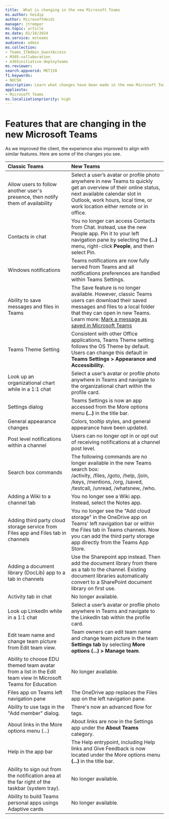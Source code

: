 ```yaml
---
title:  What is changing in the new Microsoft Teams
ms.author: heidip
author: MicrosoftHeidi
manager: jtremper
ms.topic: article
ms.date: 01/18/2024
ms.service: msteams
audience: admin
ms.collection: 
- Teams_ITAdmin_GuestAccess
- M365-collaboration
- m365initiative-deployteams
ms.reviewer: 
search.appverid: MET150
f1.keywords:
- NOCSH
description: Learn what changes have been made in the new Microsoft Teams and how they compare to classic Teams.
appliesto: 
- Microsoft Teams
ms.localizationpriority: high
---
```


# Features that are changing in the new Microsoft Teams


As we improved the client, the experience also improved to align with similar features. Here are some of the changes you see.

|Classic Teams|New Teams|
|:-----|:-----|
|Allow users to follow another user's presence, then notify them of availability|Select a user’s avatar or profile photo anywhere in new Teams to quickly get an overview of their online status, next available calendar slot in Outlook, work hours, local time, or work location either remote or in office.|
|Contacts in chat|You no longer can access Contacts from Chat. Instead, use the new People app. Pin it to your left navigation pane by selecting  the **(...)** menu, right-click **People**, and then select Pin.|
|Windows notifications| Teams notifications are now fully served from Teams and all notifications preferences are handled within Teams Settings.|
|Ability to save messages and files in Teams|The Save feature is no longer available. However, classic Teams users can download their saved messages and files to a local folder that they can open in new Teams. Learn more: [Mark a message as saved in Microsoft Teams](/office/mark-a-message-as-saved-in-microsoft-teams-3f04cba4-7f80-42ca-9983-cd93676c7420)|
|Teams Theme Setting|Consistent with other Office applications, Teams Theme setting follows the OS Theme by default. Users can change this default in **Teams Settings > Appearance and Accessibility.**|
|Look up an organizational chart while in a 1:1 chat |Select a user’s avatar or profile photo anywhere in Teams and navigate to the organizational chart within the profile card.|
|Settings dialog|Teams Settings is now an app accessed from the More options menu **(...)** in the title bar. |
|General appearance changes|Colors, tooltip styles, and general appearance have been updated.|
|Post level notifications within a channel|Users can no longer opt in or opt out of receiving notifications at a channel post level.|
|Search box commands  |The following commands are no longer available in the new Teams search box:</br> /activity, /files, /goto, /help, /join, /keys, /mentions, /org, /saved, /testcall, /unread, /whatsnew, /who.|
|Adding a Wiki to a channel tab|You no longer see a Wiki app. Instead, select the Notes app.|
|Adding third party cloud storage service from Files app and Files tab in channels|You no longer see the "Add cloud storage" in the OneDrive app on Teams' left navigation bar or within the Files tab in Teams channels. Now you can add the third party storage app directly from the Teams App Store.|
|Adding a document library (DocLib) app to a tab in channels|Use the Sharepoint app instead. Then add the document library from there as a tab to the channel. Existing document libraries automatically convert to a SharePoint document library on first use.|
|Activity tab in chat| No longer available.|
|Look up LinkedIn while in a 1:1 chat | Select a user’s avatar or profile photo anywhere in Teams and navigate to the LinkedIn tab within the profile card.|
|Edit team name and change team picture from Edit team view.|Team owners can edit team name and change team picture in the team **Settings tab** by selecting **More options (...) > Manage team**.|
|Ability to choose EDU themed team avatar from a list in the Edit team view In Microsoft Teams for Education|No longer available.|
|Files app on Teams left navigation pane|The OneDrive app replaces the Files app on the left navigation pane.|
|Ability to use tags in the "Add member" dialog.|There's now an advanced flow for tags.|
|About links in the More options menu (...) |About links are now in the Settings app under the **About Teams** category.|
|Help in the app bar|The Help entrypoint, including Help links and Give Feedback is now located under the More options menu **(...)** in the title bar.|
|Ability to sign out from the notification area at the far right of the taskbar (system tray). |No longer available.|
|Ability to build Teams personal apps usings Adaptive cards|No longer available.|
